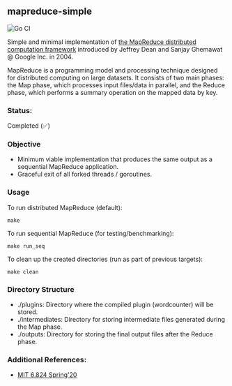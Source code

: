 ## mapreduce-simple

![Go CI](https://github.com/Vismay-dev/mapreduce-simple/actions/workflows/go-format.yml/badge.svg)

Simple and minimal implementation of [the MapReduce distributed computation framework](https://static.googleusercontent.com/media/research.google.com/en//archive/mapreduce-osdi04.pdf) introduced by Jeffrey Dean and Sanjay Ghemawat @ Google Inc. in 2004.

MapReduce is a programming model and processing technique designed for distributed computing on large datasets. It consists of two main phases: the Map phase, which processes input files/data in parallel, and the Reduce phase, which performs a summary operation on the mapped data by key.

### Status:

Completed (✅)

### Objective

- Minimum viable implementation that produces the same output as a sequential MapReduce application.
- Graceful exit of all forked threads / goroutines.

### Usage

To run distributed MapReduce (default):

```
make
```

To run sequential MapReduce (for testing/benchmarking):

```
make run_seq
```

To clean up the created directories (run as part of previous targets):

```
make clean
```

### Directory Structure

- ./plugins: Directory where the compiled plugin (wordcounter) will be stored.
- ./intermediates: Directory for storing intermediate files generated during the Map phase.
- ./outputs: Directory for storing the final output files after the Reduce phase.

### Additional References:

- [MIT 6.824 Spring'20](https://www.youtube.com/watch?v=cQP8WApzIQQ&list=PLrw6a1wE39_tb2fErI4-WkMbsvGQk9_UB&ab_channel=MIT6.824%3ADistributedSystems)
